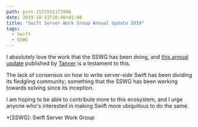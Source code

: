 ```yaml
---
path: post-1572551177006
date: 2019-10-31T20:46+01:00
title: "Swift Server Work Group Annual Update 2019"
tags:
  - Swift
  - SSWG
---
```


I absolutely love the work that the SSWG has been doing, and [this annual update](https://swift.org/blog/sswg-update/) published by [Tanner](https://twitter.com/tanner0101) is a testament to this.

The lack of consensus on how to write server-side Swift has been dividing its fledgling community; something that the SSWG has been working towards solving since its inception.

I am hoping to be able to contribute more to this ecosystem, and I urge anyone who's interested in making Swift more ubiquitous to do the same.

*[SSWG]: Swift Server Work Group
